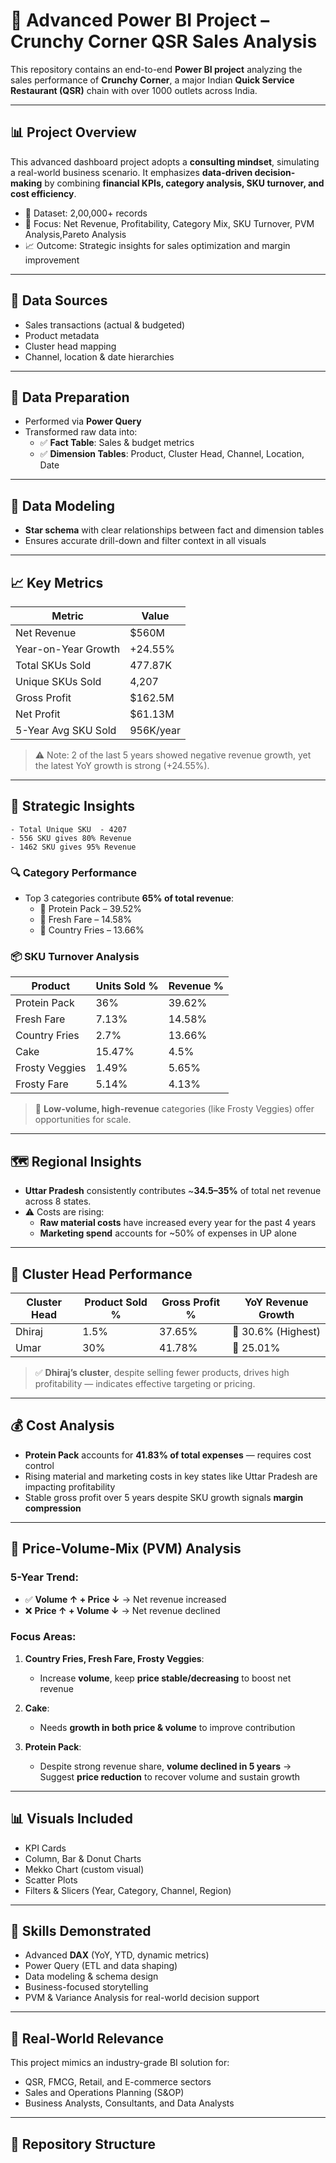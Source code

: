 # 🍟 Advanced Power BI Project – Crunchy Corner QSR Sales Analysis

This repository contains an end-to-end **Power BI project** analyzing the sales performance of **Crunchy Corner**, 
a major Indian **Quick Service Restaurant (QSR)** chain with over 1000 outlets across India.


---

## 📊 Project Overview

This advanced dashboard project adopts a **consulting mindset**, simulating a real-world business scenario.
It emphasizes **data-driven decision-making** by combining **financial KPIs, category analysis, 
SKU turnover, and cost efficiency**.

- 🧾 Dataset: 2,00,000+ records
- 📌 Focus: Net Revenue, Profitability, Category Mix, SKU Turnover, PVM Analysis,Pareto Analysis
- 📈 Outcome: Strategic insights for sales optimization and margin improvement

---

## 🧾 Data Sources

- Sales transactions (actual & budgeted)
- Product metadata
- Cluster head mapping
- Channel, location & date hierarchies

---

## 🧹 Data Preparation

- Performed via **Power Query**
- Transformed raw data into:
  - ✅ **Fact Table**: Sales & budget metrics
  - ✅ **Dimension Tables**: Product, Cluster Head, Channel, Location, Date

---

## 📐 Data Modeling

- **Star schema** with clear relationships between fact and dimension tables
- Ensures accurate drill-down and filter context in all visuals

---

## 📈 Key Metrics

| Metric                        | Value        |
|------------------------------|--------------|
| Net Revenue                  | $560M         |
| Year-on-Year Growth          | +24.55%       |
| Total SKUs Sold              | 477.87K       |
| Unique SKUs Sold             | 4,207         |
| Gross Profit                 | $162.5M       |
| Net Profit                   | $61.13M       |
| 5-Year Avg SKU Sold          | 956K/year     |

> ⚠️ Note: 2 of the last 5 years showed negative revenue growth,
>  yet the latest YoY growth is strong (+24.55%).

---

## 🧠 Strategic Insights
    - Total Unique SKU  - 4207 
    - 556 SKU gives 80% Revenue
    - 1462 SKU gives 95% Revenue
### 🔍 Category Performance
- Top 3 categories contribute **65% of total revenue**:
  - 🥇 Protein Pack – 39.52%
  - 🥈 Fresh Fare – 14.58%
  - 🥉 Country Fries – 13.66%

### 📦 SKU Turnover Analysis
| Product         | Units Sold % | Revenue %  |
|-----------------|--------------|------------|
| Protein Pack    | 36%          | 39.62%     |
| Fresh Fare      | 7.13%        | 14.58%     |
| Country Fries   | 2.7%         | 13.66%     |
| Cake            | 15.47%       | 4.5%       |
| Frosty Veggies  | 1.49%        | 5.65%      |
| Frosty Fare     | 5.14%        | 4.13%      |

> 🎯 **Low-volume, high-revenue** categories (like Frosty Veggies) offer opportunities for scale.

---

## 🗺️ Regional Insights

- **Uttar Pradesh** consistently contributes ~**34.5–35%** of total net revenue across 8 states.
- ⚠️ Costs are rising:
  - **Raw material costs** have increased every year for the past 4 years
  - **Marketing spend** accounts for ~50% of expenses in UP alone

---

## 👥 Cluster Head Performance

| Cluster Head | Product Sold % | Gross Profit % | YoY Revenue Growth |
|--------------|----------------|----------------|--------------------|
| Dhiraj       | 1.5%           | 37.65%         | 🔼 30.6% (Highest) |
| Umar         | 30%            | 41.78%         | 🔼 25.01%          |

> ✅ **Dhiraj’s cluster**, despite selling fewer products, drives high profitability — indicates effective targeting or pricing.

---

## 💰 Cost Analysis

- **Protein Pack** accounts for **41.83% of total expenses** — requires cost control
- Rising material and marketing costs in key states like Uttar Pradesh are impacting profitability
- Stable gross profit over 5 years despite SKU growth signals **margin compression**

---

## 🔄 Price-Volume-Mix (PVM) Analysis

### 5-Year Trend:
- ✅ **Volume ↑ + Price ↓** → Net revenue increased
- ❌ **Price ↑ + Volume ↓** → Net revenue declined

### Focus Areas:
1. **Country Fries, Fresh Fare, Frosty Veggies**:
   - Increase **volume**, keep **price stable/decreasing** to boost net revenue

2. **Cake**:
   - Needs **growth in both price & volume** to improve contribution

3. **Protein Pack**:
   - Despite strong revenue share, **volume declined in 5 years** → Suggest **price reduction** to recover volume and sustain growth

---

## 📊 Visuals Included

- KPI Cards
- Column, Bar & Donut Charts
- Mekko Chart (custom visual)
- Scatter Plots
- Filters & Slicers (Year, Category, Channel, Region)

---

## 🧠 Skills Demonstrated

- Advanced **DAX** (YoY, YTD, dynamic metrics)
- Power Query (ETL and data shaping)
- Data modeling & schema design
- Business-focused storytelling
- PVM & Variance Analysis for real-world decision support

---

## 💼 Real-World Relevance

This project mimics an industry-grade BI solution for:
- QSR, FMCG, Retail, and E-commerce sectors
- Sales and Operations Planning (S&OP)
- Business Analysts, Consultants, and Data Analysts

---

## 📂 Repository Structure
